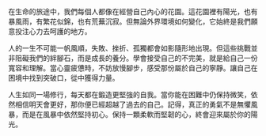 在生命的旅途中，我們每個人都像在經營自己內心的花園。這花園裡有陽光，也有暴風雨，有繁花似錦，也有荒蕪沉寂。但無論外界環境如何變化，它始終是我們願意投注心力去呵護的地方。

人的一生不可能一帆風順，失敗、挫折、孤獨都會如影隨形地出現。但這些挑戰並非阻礙我們的絆腳石，而是成長的養分。學會接受自己的不完美，就是給自己一份寬容和理解。當心靈疲憊時，不妨放慢腳步，感受那份屬於自己的寧靜。讓自己在困境中找到突破口，從中獲得力量。

人生如同一場修行，每天都在鍛造更堅強的自我。當你能在困難中仍保持微笑，依然相信明天會更好，那你便已經超越了過去的自己。記得，真正的勇氣不是無懼風暴，而是在風暴中依然堅持初心。保持一顆柔軟而堅韌的心，終會迎來屬於你的陽光。